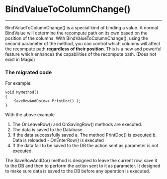 ﻿# BindValueToColumnChange()

---

BindValueToColumnChange() is a special kind of binding a value.
A normal BindValue will determine the recompute path on its own based on the position of the columns.
With BindValueToColumnChange(), using the second parameter of the method, you can control which columns will affect the recompute path **regardless of their position**.
This is a new and powerful feature which enhances the capabilities of the recompute path. (Does not exist in Magic)


### The migrated code

For example:
```csdiff   
void MyMethod()
{
    SaveRowAndDo(o=> PrintDoc() );
}
```        


With the above example
1. The OnLeaveRow() and OnSavingRow() methods are executed.
2. The data is saved to the Database.
3. If the data successfully saved 
   a. The method PrintDoc() is executed 
   b. Data is reloaded - OnEnterRow() is executed
4. If the data fail to be saved to the DB the action sent as parameter is not executed.

The SaveRowAndDo() method is designed to leave the current row, save it to the DB and then to perform the
action sent to it as parameter.
It designed to make sure data is saved to the DB before any operation is executed.